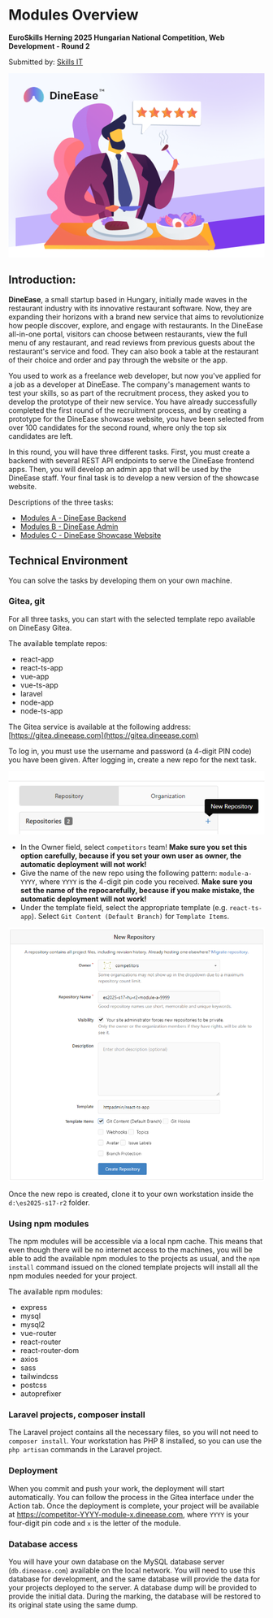 # Modules Overview
**EuroSkills Herning 2025 Hungarian National Competition, Web Development - Round 2** 

Submitted by: [Skills IT](https://skillsit.hu)

![DineEase](assets/images/DineEase.png)

## Introduction:

**DineEase**, a small startup based in Hungary, initially made waves in the restaurant industry with its innovative restaurant software. Now, they are expanding their horizons with a brand new service that aims to revolutionize how people discover, explore, and engage with restaurants. In the DineEase all-in-one portal, visitors can choose between restaurants, view the full menu of any restaurant, and read reviews from previous guests about the restaurant's service and food. They can also book a table at the restaurant of their choice and order and pay through the website or the app.

You used to work as a freelance web developer, but now you've applied for a job as a developer at DineEase. The company's management wants to test your skills, so as part of the recruitment process, they asked you to develop the prototype of their new service. You have already successfully completed the first round of the recruitment process, and by creating a prototype for the DineEase showcase website, you have been selected from over 100 candidates for the second round, where only the top six candidates are left.

In this round, you will have three different tasks. First, you must create a backend with several REST API endpoints to serve the DineEase frontend apps. Then, you will develop an admin app that will be used by the DineEase staff. Your final task is to develop a new version of the showcase website.

Descriptions of the three tasks:

- [Modules A - DineEase Backend](module-a.md)
- [Modules B - DineEase Admin](module-b.md)
- [Modules C - DineEase Showcase Website](module-c.md)

## Technical Environment

You can solve the tasks by developing them on your own machine. 

### Gitea, git

For all three tasks, you can start with the selected template repo available on DineEasy Gitea.

The available template repos:

- react-app
- react-ts-app
- vue-app
- vue-ts-app
- laravel
- node-app
- node-ts-app

The Gitea service is available at the following address:
[https://gitea.dineease.com](https://gitea.dineease.com)

To log in, you must use the username and password (a 4-digit PIN code) you have been given.
After logging in, create a new repo for the next task. 

![Create new repo](assets/images/create-new-repo.png)

- In the Owner field, select `competitors` team! **Make sure you set this option carefully, because if you set your own user as owner, the automatic deployment will not work!** 
- Give the name of the new repo using the following pattern: `module-a-YYYY`, where `YYYY` is the 4-digit pin code you received. **Make sure you set the name of the repocarefully, because if you make mistake, the automatic deployment will not work!** 
- Under the template field, select the appropriate template (e.g. `react-ts-app`). Select `Git Content (Default Branch)` for `Template Items`.

![Create new repo](assets/images/new-repo-by-template.png)

Once the new repo is created, clone it to your own workstation inside the `d:\es2025-s17-r2` folder.

### Using npm modules

The npm modules will be accessible via a local npm cache. This means that even though there will be no internet access to the machines, you will be able to add the available npm modules to the projects as usual, and the `npm install` command issued on the cloned template projects will install all the npm modules needed for your project. 

The available npm modules:

- express
- mysql
- mysql2
- vue-router
- react-router
- react-router-dom
- axios
- sass
- tailwindcss
- postcss
- autoprefixer

### Laravel projects, composer install

The Laravel project contains all the necessary files, so you will not need to `composer install`. Your workstation has PHP 8 installed, so you can use the `php artisan` commands in the Laravel project.

### Deployment

When you commit and push your work, the deployment will start automatically. You can follow the process in the Gitea interface under the Action tab. Once the deployment is complete, your project will be available at https://competitor-YYYY-module-x.dineease.com, where `YYYY` is your four-digit pin code and `x` is the letter of the module.

### Database access

You will have your own database on the MySQL database server (`db.dineease.com`) available on the local network. You will need to use this database for development, and the same database will provide the data for your projects deployed to the server. A database dump will be provided to provide the initial data. During the marking, the database will be restored to its original state using the same dump.



